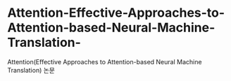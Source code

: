 # Attention-Effective-Approaches-to-Attention-based-Neural-Machine-Translation-
Attention(Effective Approaches to Attention-based Neural Machine Translation) 논문
